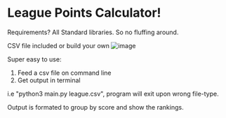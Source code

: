# League Points Calculator!


Requirements? All Standard libraries. So no fluffing around.

CSV file included or build your own
![image](https://user-images.githubusercontent.com/54505758/145825530-b39a214d-d6f3-4a82-8498-3904b23e4153.png)

Super easy to use:

  1. Feed a csv file on command line
  2. Get output in terminal

i.e "python3 main.py league.csv", program will exit upon wrong file-type.

Output is formated to group by score and show the rankings.
